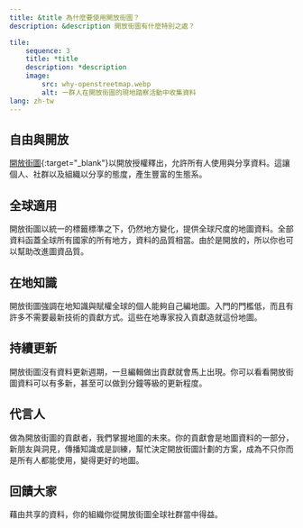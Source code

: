 ```yaml
---
title: &title 為什麼要使用開放街圖？
description: &description 開放街圖有什麼特別之處？

tile:
    sequence: 3
    title: *title 
    description: *description
    image:
        src: why-openstreetmap.webp
        alt: 一群人在開放街圖的現地踏察活動中收集資料
lang: zh-tw
---
```


## 自由與開放

[開放街圖](https://openstreetmap.org){:target="_blank"}以開放授權釋出，允許所有人使用與分享資料。這讓個人、社群以及組織以分享的態度，產生豐富的生態系。

## 全球適用

開放街圖以統一的標籤標準之下，仍然地方變化，提供全球尺度的地圖資料。全部資料函蓋全球所有國家的所有地方，資料的品質相當。由於是開放的，所以你也可以幫助改進圖資品質。

## 在地知識

開放街圖強調在地知識與賦權全球的個人能夠自己編地圖。入門的門檻低，而且有許多不需要最新技術的貢獻方式。這些在地專家投入貢獻造就這份地圖。

## 持續更新

開放街圖沒有資料更新週期，一旦編輯做出貢獻就會馬上出現。你可以看看開放街圖資料可以有多新，甚至可以做到分鐘等級的更新程度。

## 代言人

做為開放街圖的貢獻者，我們掌握地圖的未來。你的貢獻會是地圖資料的一部分，新朋友與洞見，傳播知識或是訓練，幫忙決定開放街圖計劃的方案，成為不只你而是所有人都能使用，變得更好的地圖。

## 回饋大家

藉由共享的資料，你的組織你從開放街圖全球社群當中得益。

